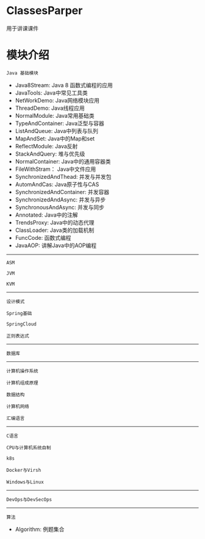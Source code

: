 # ClassesParper
用于讲课课件
# 模块介绍
 `Java 基础模块`
 - Java8Stream: Java 8 函数式编程的应用
 - JavaTools: Java中常见工具类
 - NetWorkDemo: Java网络模块应用
 - ThreadDemo: Java线程应用
 - NormalModule: Java常用基础类
 - TypeAndContainer: Java泛型与容器
 - ListAndQueue: Java中列表与队列
 - MapAndSet: Java中的Map和set
 - ReflectModule: Java反射
 - StackAndQuery: 堆与优先级
 - NormalContainer: Java中的通用容器类
 - FileWithStram： Java中文件应用
 - SynchronizedAndThead: 并发与并发包
 - AutomAndCas: Java原子性与CAS
 - SynchronizedAndContainer: 并发容器
 - SynchronizedAndAsync: 并发与异步
 - SynchronousAndAsync: 并发与同步
 - Annotated: Java中的注解
 - TrendsProxy: Java中的动态代理
 - ClassLoader: Java类的加载机制
 - FuncCode: 函数式编程
 - JavaAOP: 讲解Java中的AOP编程
----

 `ASM`

 `JVM`

 `KVM`

----

 `设计模式`
 
 `Spring基础`

 `SpringCloud`
 
 `正则表达式`

----

 `数据库`

----
 `计算机操作系统`
 
 `计算机组成原理`
 
 `数据结构`
 
 `计算机网络`
 
 `汇编语言`

----

 `C语言`
 
 `CPU与计算机系统自制`
 
 `k8s`
 
 `Docker与Virsh`
 
 `Windows与Linux`

----

 `DevOps与DevSecOps`

----

 `算法`
- Algorithm: 例题集合
 